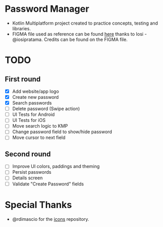 # Password Manager
- Kotlin Multiplatform project created to practice concepts, testing and libraries.
- FIGMA file used as reference can be found [here](https://www.figma.com/design/pdphfwjaZfalVfnk5Nnl59/Password-Manager-iOS-App-UI---Figma-Template-(Community)?node-id=1-2240&t=iE0Wj8TiRnFTzOzd-0) thanks to Iosi - @iosipratama. Credits can be found on the FIGMA file.

# TODO
## First round
- [x] Add website/app logo
- [x] Create new password
- [x] Search passwords
- [ ] Delete password (Swipe action)
- [ ] UI Tests for Android
- [ ] UI Tests for iOS
- [ ] Move search logic to KMP
- [ ] Change password field to show/hide password
- [ ] Move cursor to next field

## Second round
- [ ] Improve UI colors, paddings and theming
- [ ] Persist passwords
- [ ] Details screen
- [ ] Validate "Create Password" fields

# Special Thanks
- @rdimascio for the [icons](https://github.com/rdimascio/icons) repository.